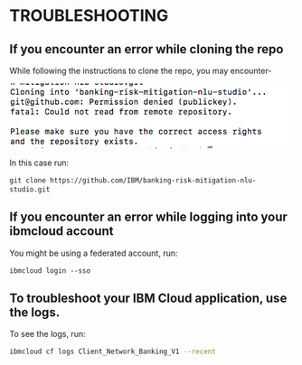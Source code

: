 # TROUBLESHOOTING
## If you encounter an error while cloning the repo

While following the instructions to clone the repo, you may encounter-

![](https://github.com/IBM/banking-risk-mitigation-nlu-studio/blob/master/doc/source/images/clone_error.png)

In this case run:

```
git clone https://github.com/IBM/banking-risk-mitigation-nlu-studio.git
```

## If you encounter an error while logging into your ibmcloud account

You might be using a federated account, run:

```
ibmcloud login --sso
```


## To troubleshoot your IBM Cloud application, use the logs. 

To see the logs, run:

```bash
ibmcloud cf logs Client_Network_Banking_V1 --recent
```

## 

